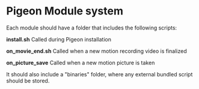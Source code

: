 # Pigeon Module system

Each module should have a folder that includes the following scripts:

**install.sh**
Called during Pigeon installation

**on_movie_end.sh**
Called when a new motion recording video is finalized

**on_picture_save**
Called when a new motion picture is taken

It should also include a "binaries" folder, where any external bundled script should be stored.
